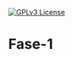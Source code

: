 [![GPLv3 License](https://img.shields.io/badge/License-GPL%20v3-yellow.svg)](https://opensource.org/licenses/)

# Fase-1

